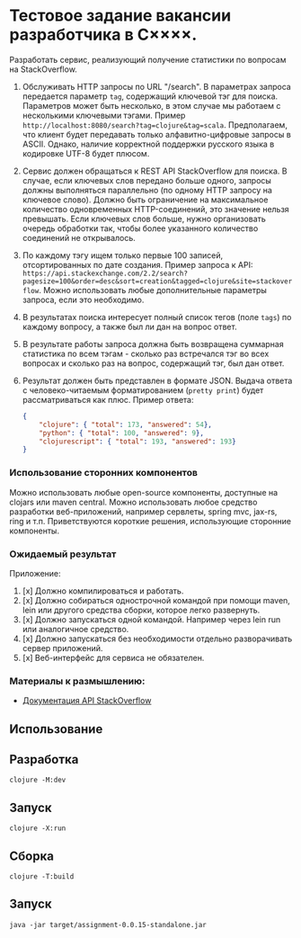 # Тестовое задание вакансии разработчика в С××××.
Разработать сервис, реализующий получение статистики по вопросам на StackOverflow.

1. Обслуживать HTTP запросы по URL "/search". В параметрах запроса передается параметр `tag`, содержащий ключевой тэг для поиска. Параметров может быть несколько, в этом случае мы работаем с несколькими ключевыми тэгами. Пример `http://localhost:8080/search?tag=clojure&tag=scala`. Предполагаем, что клиент будет передавать только алфавитно-цифровые запросы в ASCII. Однако, наличие корректной поддержки русского языка в кодировке UTF-8 будет плюсом.
2. Сервис должен обращаться к REST API StackOverflow для поиска. В случае, если ключевых слов передано больше одного, запросы должны выполняться параллельно (по одному HTTP запросу на ключевое слово). Должно быть ограничение на максимальное количество одновременных HTTP-соединений, это значение нельзя превышать. Если ключевых слов больше, нужно организовать очередь обработки так, чтобы более указанного количество соединений не открывалось.
3. По каждому тэгу ищем только первые 100 записей, отсортированных по дате создания. Пример запроса к API: `https://api.stackexchange.com/2.2/search?pagesize=100&order=desc&sort=creation&tagged=clojure&site=stackoverflow`. Можно использовать любые дополнительные параметры запроса, если это необходимо.
4. В результатах поиска интересует полный список тегов (поле `tags`) по каждому вопросу, а также был ли дан на вопрос ответ.
5. В результате работы запроса должна быть возвращена суммарная статистика по всем тэгам - сколько раз встречался тэг во всех вопросах и сколько раз на вопрос, содержащий тэг, был дан ответ.
6. Результат должен быть представлен в формате JSON. Выдача ответа с человеко-читаемым форматированием (`pretty print`) будет рассматриваться как плюс. Пример ответа:

	```json
	{
		"clojure": { "total": 173, "answered": 54},
		"python": { "total": 100, "answered": 9},
		"clojurescript": { "total": 193, "answered": 193}
	}
	```

### Использование сторонних компонентов
Можно использовать любые open-source компоненты, доступные на clojars или maven central. Можно использовать любое средство разработки веб-приложений, например сервлеты, spring mvc, jax-rs, ring и т.п.
Приветствуются короткие решения, использующие сторонние компоненты.


### Ожидаемый результат
Приложение:
1. [x] Должно компилироваться и работать.
2. [x] Должно собираться однострочной командой при помощи maven, lein или другого средства сборки, которое легко развернуть.
3. [x] Должно запускаться одной командой. Например через lein run или аналогичное средство.
4. [x] Должно запускаться без необходимости отдельно разворачивать сервер приложений.
5. [x] Веб-интерфейс для сервиса не обязателен.


### Материалы к размышлению:
- [Документация API StackOverflow](https://api.stackexchange.com/docs/search)


## Использование
## Разработка
```shell
clojure -M:dev
```

## Запуск
```shell
clojure -X:run
```

## Сборка
```shell
clojure -T:build
```

## Запуск
```shell
java -jar target/assignment-0.0.15-standalone.jar
```
